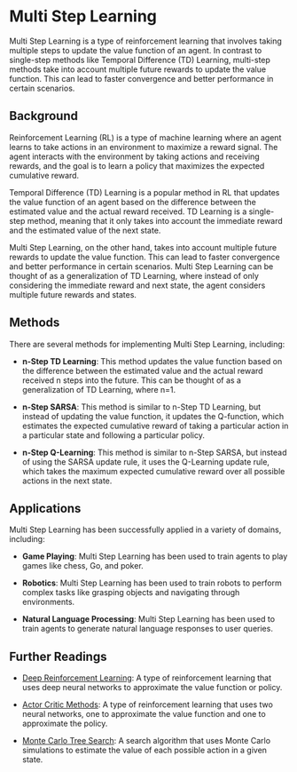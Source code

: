 # Multi Step Learning

Multi Step Learning is a type of reinforcement learning that involves taking multiple steps to update the value function of an agent. In contrast to single-step methods like Temporal Difference (TD) Learning, multi-step methods take into account multiple future rewards to update the value function. This can lead to faster convergence and better performance in certain scenarios.

## Background

Reinforcement Learning (RL) is a type of machine learning where an agent learns to take actions in an environment to maximize a reward signal. The agent interacts with the environment by taking actions and receiving rewards, and the goal is to learn a policy that maximizes the expected cumulative reward. 

Temporal Difference (TD) Learning is a popular method in RL that updates the value function of an agent based on the difference between the estimated value and the actual reward received. TD Learning is a single-step method, meaning that it only takes into account the immediate reward and the estimated value of the next state. 

Multi Step Learning, on the other hand, takes into account multiple future rewards to update the value function. This can lead to faster convergence and better performance in certain scenarios. Multi Step Learning can be thought of as a generalization of TD Learning, where instead of only considering the immediate reward and next state, the agent considers multiple future rewards and states.

## Methods

There are several methods for implementing Multi Step Learning, including:

- **n-Step TD Learning**: This method updates the value function based on the difference between the estimated value and the actual reward received n steps into the future. This can be thought of as a generalization of TD Learning, where n=1.

- **n-Step SARSA**: This method is similar to n-Step TD Learning, but instead of updating the value function, it updates the Q-function, which estimates the expected cumulative reward of taking a particular action in a particular state and following a particular policy.

- **n-Step Q-Learning**: This method is similar to n-Step SARSA, but instead of using the SARSA update rule, it uses the Q-Learning update rule, which takes the maximum expected cumulative reward over all possible actions in the next state.

## Applications

Multi Step Learning has been successfully applied in a variety of domains, including:

- **Game Playing**: Multi Step Learning has been used to train agents to play games like chess, Go, and poker.

- **Robotics**: Multi Step Learning has been used to train robots to perform complex tasks like grasping objects and navigating through environments.

- **Natural Language Processing**: Multi Step Learning has been used to train agents to generate natural language responses to user queries.

## Further Readings

- [Deep Reinforcement Learning](deep_reinforcement_learning): A type of reinforcement learning that uses deep neural networks to approximate the value function or policy.

- [Actor Critic Methods](actor_critic_methods): A type of reinforcement learning that uses two neural networks, one to approximate the value function and one to approximate the policy.

- [Monte Carlo Tree Search](monte_carlo_tree_search): A search algorithm that uses Monte Carlo simulations to estimate the value of each possible action in a given state.
